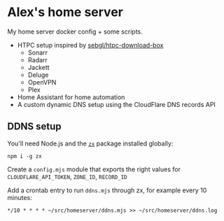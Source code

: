 # Alex's home server

My home server docker config + some scripts.

- HTPC setup inspired by [sebgl/htpc-download-box](https://github.com/sebgl/htpc-download-box)
  - Sonarr
  - Radarr
  - Jackett
  - Deluge
  - OpenVPN
  - Plex
- Home Assistant for home automation
- A custom dynamic DNS setup using the CloudFlare DNS records API

## DDNS setup

You'll need Node.js and the [`zx`](https://github.com/google/zx) package installed globally:

```
npm i -g zx
```

Create a `config.mjs` module that exports the right values for `CLOUDFLARE_API_TOKEN`, `ZONE_ID`, `RECORD_ID`

Add a crontab entry to run `ddns.mjs` through zx, for example every 10 minutes:

```
*/10 * * * * ~/src/homeserver/ddns.mjs >> ~/src/homeserver/ddns.log
```
